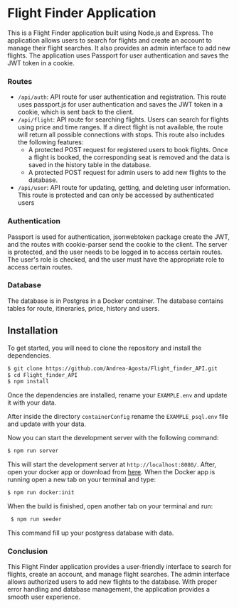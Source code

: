 # Flight Finder Application
This is a Flight Finder application built using Node.js and Express. The application allows users to search for flights and create an account to manage their flight searches. It also provides an admin interface to add new flights. The application uses Passport for user authentication and saves the JWT token in a cookie.

### Routes

- `/api/auth`: API route for user authentication and registration. This route uses passport.js for user authentication and saves the JWT token in a cookie, which is sent back to the client.
- `/api/flight`: API route for searching flights. Users can search for flights using price and time ranges. If a direct flight is not available, the route will return all possible connections with stops. This route also includes the following features:
  - A protected POST request for registered users to book flights. Once a flight is booked, the   corresponding seat is removed and the data is saved in the history table in the database.
  - A protected POST request for admin users to add new flights to the database.
- `/api/user`: API route for updating, getting, and deleting user information. This route is protected and can only be accessed by authenticated users

### Authentication

Passport is used for authentication, jsonwebtoken package create the JWT, and the routes with cookie-parser send the cookie to the client. The server is protected, and the user needs to be logged in to access certain routes. The user's role is checked, and the user must have the appropriate role to access certain routes.

### Database

The database is in Postgres in a Docker container. The database contains tables for route, itineraries, price, history and users.

## Installation

To get started, you will need to clone the repository and install the dependencies.

```bash
$ git clone https://github.com/Andrea-Agosta/Flight_finder_API.git
$ cd Flight_finder_API
$ npm install
```
 Once the dependencies are installed, rename your `EXAMPLE.env` and update it with your data. 
 
 After inside the directory `containerConfig` rename the `EXAMPLE_psql.env` file and update with your data.
 
 Now you can start the development server with the following command:

```bash
$ npm run server
```
This will start the development server at `http://localhost:8080/`.
After, open your docker app or download from [here](https://www.docker.com/).
When the Docker app is running open a new tab on your terminal and type:

```bash
$ npm run docker:init
```
When the build is finished, open another tab on your terminal and run:
```bash
 $ npm run seeder
```
This command fill up your postgress database with data.

### Conclusion
This Flight Finder application provides a user-friendly interface to search for flights, create an account, and manage flight searches. The admin interface allows authorized users to add new flights to the database. With proper error handling and database management, the application provides a smooth user experience.
